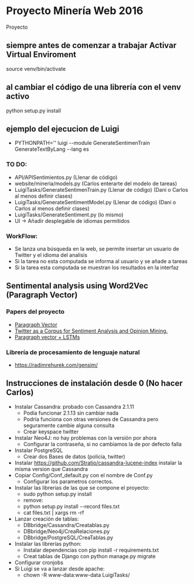 # Proyecto Minería Web 2016
Proyecto

## siempre antes de comenzar a trabajar Activar Virtual Enviroment
source venv/bin/activate

## al cambiar el código de una librería con el venv activo
python setup.py install

## ejemplo del ejecucion de Luigi
* PYTHONPATH='' luigi --module GenerateSentimenTrain GenerateTextByLang --lang es

### TO DO:
* API/APISentimientos.py (Llenar de código)
* website/mineria/models.py (Carlos enterarte del modelo de tareas)
* LuigiTasks/GenerateSentimenTrain.py (Llenar de código) (Dani o Carlos al menos definir clases)
* LuigiTasks/GenerateSentimentModel.py (Llenar de  código) (Dani o Carlos al menos definir clases)
* LuigiTasks/GenerateSentiment.py (lo mismo)
* UI -> Añadir desplegable de idiomas permitidos

### WorkFlow:
* Se lanza una búsqueda en la web, se permite insertar un usuario de Twitter y el idioma del analisis
* Si la tarea no esta computada se informa al usuario y se añade a tareas
* Si la tarea esta computada se muestran los resultados en la interfaz


## Sentimental analysis using Word2Vec (Paragraph Vector)


### Papers del proyecto
* [Paragraph Vector](https://cs.stanford.edu/~quocle/paragraph_vector.pdf)
* [Twitter as a Corpus for Sentiment Analysis and Opinion Mining.](http://incc-tps.googlecode.com/svn/trunk/TPFinal/bibliografia/Pak%20and%20Paroubek%20(2010).%20Twitter%20as%20a%20Corpus%20for%20Sentiment%20Analysis%20and%20Opinion%20Mining.pdf)
* [Paragraph vector + LSTMs](https://cs224d.stanford.edu/reports/HongJames.pdf)


### Librería de procesamiento de lenguaje natural
* https://radimrehurek.com/gensim/

## Instrucciones de instalación desde 0 (No hacer Carlos)
* Instalar Cassandra: probado con Cassandra 2.1.11
	* Podía funcionar 2.1.13 sin cambiar nada
	* Podría funciona con otras versiones de Cassandra pero seguramente cambie alguna consulta
	* Crear keyspace twitter
* Instalar Neo4J: no hay problemas con la versión por ahora
	* Configurar la contraseña, si no cambiamos la de por defecto falla
* Instalar PostgreSQL
	* Crear dos Bases de datos (policia, twitter)
* Instalar https://github.com/Stratio/cassandra-lucene-index instalar la misma version que Cassandra
* Copiar Config/Conf_default.py con el nombre de Conf.py
	* Configurar los parametros correctos.
* Instalar las librerias de las que se compone el proyecto:
	* sudo python setup.py install
	* remove:
	* python setup.py install --record files.txt
	* cat files.txt | xargs rm -rf
* Lanzar creación de tablas:
	* DBbridge/Cassandra/Creatablas.py
	* DBbridge/Neo4j/CreaRelaciones.py
	* DBbridge/PostgreSQL/CreaTablas.py
* Instalar las librerías python:
	* Instalar dependencias con pip install -r requirements.txt
	* Creat tablas de Django con python manage.py migrate
* Configurar cronjobs
* Si Luigi se va a lanzar desde apache:
	* chown -R www-data:www-data LuigiTasks/